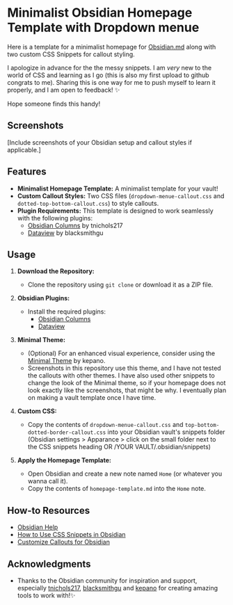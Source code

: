 # Minimalist Obsidian Homepage Template with Dropdown menue
Here is a template for a minimalist homepage for [Obsidian.md](https://obsidian.md/) along with two custom CSS Snippets for callout styling. 

I apologize in advance for the the messy snippets. I am *very* new to the world of CSS and learning as I go (this is also my first upload to github congrats to me). Sharing this is one way for me to push myself to learn it properly, and I am open to feedback! ✨ 

Hope someone finds this handy!

## Screenshots

[Include screenshots of your Obsidian setup and callout styles if applicable.]


## Features

- **Minimalist Homepage Template:** A minimalist template for your vault!
- **Custom Callout Styles:** Two CSS files (`dropdown-menue-callout.css` and `dotted-top-bottom-callout.css`) to style callouts.
- **Plugin Requirements:** This template is designed to work seamlessly with the following plugins:
  - [Obsidian Columns](https://github.com/tnichols217/obsidian-columns) by tnichols217
  - [Dataview](https://github.com/blacksmithgu/obsidian-dataview) by blacksmithgu

## Usage

1. **Download the Repository:**
   - Clone the repository using `git clone` or download it as a ZIP file.

2. **Obsidian Plugins:**
   - Install the required plugins:
     - [Obsidian Columns](https://github.com/tnichols217/obsidian-columns)
     - [Dataview](https://github.com/blacksmithgu/obsidian-dataview)

3. **Minimal Theme:**
   - (Optional) For an enhanced visual experience, consider using the [Minimal Theme](https://github.com/kepano/obsidian-minimal) by kepano. 
    - Screenshots in this repository use this theme, and I have not tested the callouts with other themes. I have also used other snippets to change the look of the Minimal theme, so if your homepage does not look exactly like the screenshots, that might be why. I eventually plan on making a vault template once I have time.

4. **Custom CSS:**
   - Copy the contents of `dropdown-menue-callout.css` and `top-bottom-dotted-border-callout.css` into your Obsidian vault's snippets folder (Obsidian settings > Apparance > click on the small folder next to the CSS snippets heading OR /YOUR VAULT/.obsidian/snippets)

5. **Apply the Homepage Template:**
   - Open Obsidian and create a new note named `Home` (or whatever you wanna call it).
   - Copy the contents of `homepage-template.md` into the `Home` note.



## How-to Resources

- [Obsidian Help](https://help.obsidian.md/Home)
- [How to Use CSS Snippets in Obsidian](https://help.obsidian.md/Extending+Obsidian/CSS+snippets)
- [Customize Callouts for Obsidian](https://help.obsidian.md/Editing+and+formatting/Callouts)


## Acknowledgments

- Thanks to the Obsidian community for inspiration and support, especially [tnichols217](https://github.com/tnichols217), [blacksmithgu](https://github.com/blacksmithgu) and [kepano](https://github.com/) for creating amazing tools to work with!✨
